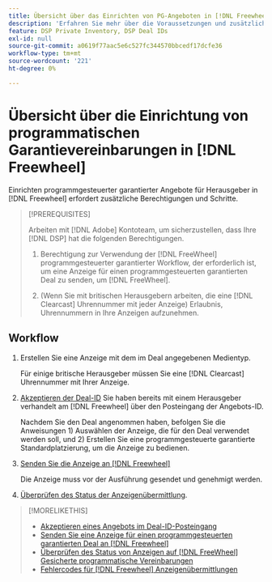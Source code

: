 ```yaml
---
title: Übersicht über das Einrichten von PG-Angeboten in [!DNL Freewheel]
description: 'Erfahren Sie mehr über die Voraussetzungen und zusätzlichen Schritte, die zum Ausführen von Anzeigen für programmgesteuerte garantierte Angebote für Herausgeber erforderlich sind in [!DNL Freewheel]. '
feature: DSP Private Inventory, DSP Deal IDs
exl-id: null
source-git-commit: a0619f77aac5e6c527fc344570bbcedf17dcfe36
workflow-type: tm+mt
source-wordcount: '221'
ht-degree: 0%

---
```


# Übersicht über die Einrichtung von programmatischen Garantievereinbarungen in [!DNL Freewheel]

Einrichten programmgesteuerter garantierter Angebote für Herausgeber in [!DNL Freewheel] erfordert zusätzliche Berechtigungen und Schritte.

>[!PREREQUISITES]
>
>Arbeiten mit [!DNL Adobe] Kontoteam, um sicherzustellen, dass Ihre [!DNL DSP] hat die folgenden Berechtigungen.
>
>1. Berechtigung zur Verwendung der [!DNL FreeWheel] programmgesteuerter garantierter Workflow, der erforderlich ist, um eine Anzeige für einen programmgesteuerten garantierten Deal zu senden, um [!DNL FreeWheel].
>
>1. (Wenn Sie mit britischen Herausgebern arbeiten, die eine [!DNL Clearcast] Uhrennummer mit jeder Anzeige) Erlaubnis, Uhrennummern in Ihre Anzeigen aufzunehmen.


## Workflow

1. Erstellen Sie eine Anzeige mit dem im Deal angegebenen Medientyp.

   Für einige britische Herausgeber müssen Sie eine [!DNL Clearcast] Uhrennummer mit Ihrer Anzeige.

1. [Akzeptieren der Deal-ID](#programmatic-guaranteed-set-up.md#pg-setup-deal-id-inbox) Sie haben bereits mit einem Herausgeber verhandelt am [!DNL Freewheel] über den Posteingang der Angebots-ID.

   Nachdem Sie den Deal angenommen haben, befolgen Sie die Anweisungen 1) Auswählen der Anzeige, die für den Deal verwendet werden soll, und 2) Erstellen Sie eine programmgesteuerte garantierte Standardplatzierung, um die Anzeige zu bedienen.

1. [Senden Sie die Anzeige an [!DNL Freewheel]](freewheel-submit.md)

   Die Anzeige muss vor der Ausführung gesendet und genehmigt werden.

1. [Überprüfen des Status der Anzeigenübermittlung](freewheel-check-status.md).

>[!MORELIKETHIS]
>
>* [Akzeptieren eines Angebots im Deal-ID-Posteingang](deal-id-inbox-accept.md)
>* [Senden Sie eine Anzeige für einen programmgesteuerten garantierten Deal an [!DNL Freewheel]](freewheel-submit.md)
>* [Überprüfen des Status von Anzeigen auf [!DNL FreeWheel] Gesicherte programmatische Vereinbarungen](freewheel-check-status.md)
>* [Fehlercodes für [!DNL Freewheel] Anzeigenübermittlungen](freewheel-error-codes.md)

